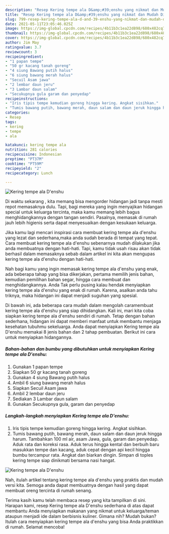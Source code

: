 ```yaml
---
description: "Resep Kering tempe ala D&amp;#39;enshu yang nikmat dan Mudah Dibuat"
title: "Resep Kering tempe ala D&amp;#39;enshu yang nikmat dan Mudah Dibuat"
slug: 799-resep-kering-tempe-ala-d-and-39-enshu-yang-nikmat-dan-mudah-dibuat
date: 2021-05-11T23:05:46.025Z
image: https://img-global.cpcdn.com/recipes/4b11b3c1ea22d898/680x482cq70/kering-tempe-ala-denshu-foto-resep-utama.jpg
thumbnail: https://img-global.cpcdn.com/recipes/4b11b3c1ea22d898/680x482cq70/kering-tempe-ala-denshu-foto-resep-utama.jpg
cover: https://img-global.cpcdn.com/recipes/4b11b3c1ea22d898/680x482cq70/kering-tempe-ala-denshu-foto-resep-utama.jpg
author: Jim May
ratingvalue: 3.7
reviewcount: 3
recipeingredient:
- "1 papan tempe"
- "50 gr kacang tanah goreng"
- "4 siung Bawang putih halus"
- "6 siung bawang merah halus"
- "Secuil Asam jawa"
- "2 lembar daun jeru"
- "3 Lambar daun salam"
- "Secukupnya gula garam dan penyedap"
recipeinstructions:
- "Iris tipis tempe kemudian goreng hingga kering. Angkat sisihkan."
- "Tumis bawang putih, bawang merah, daun salam dan daun jeruk hingga harum. Tambahkan 100 ml air, asam Jawa, gula, garam dan penyedap. Aduk rata dan koreksi rasa. Aduk terus hingga kental dan berbuih baru masukkan tempe dan kacang, aduk cepat dengan api kecil hingga bumbu tercampur rata. Angkat dan biarkan dingin. Simpan di toples kering tempe siap dinikmati bersama nasi hangat."
categories:
- Resep
tags:
- kering
- tempe
- ala

katakunci: kering tempe ala 
nutrition: 281 calories
recipecuisine: Indonesian
preptime: "PT37M"
cooktime: "PT59M"
recipeyield: "2"
recipecategory: Lunch

---
```



![Kering tempe ala D&#39;enshu](https://img-global.cpcdn.com/recipes/4b11b3c1ea22d898/680x482cq70/kering-tempe-ala-denshu-foto-resep-utama.jpg)

Di waktu  sekarang , kita memang bisa mengorder hidangan jadi tanpa mesti repot memasaknya dulu. Tapi, bagi mereka yang ingin menyajikan hidangan special untuk keluarga tercinta, maka kamu memang lebih bagus menghidangkannya dengan tangan sendiri. Pasalnya, memasak di rumah jauh lebih higienis serta dapat menyesuaikan dengan kesukaan keluarga.

Jika kamu lagi mencari inspirasi cara membuat kering tempe ala d&#39;enshu yang lezat dan sederhana,maka anda sudah berada di tempat yang tepat. Cara membuat kering tempe ala d&#39;enshu  sebenarnya mudah dilakukan jika anda membuatnya dengan hati-hati. Tapi, kamu tidak usah risau akan tidak berhasil dalam memasaknya 
sebab dalam artikel ini kita akan mengupas kering tempe ala d&#39;enshu dengan hati-hati.  



Nah bagi kamu yang ingin memasak kering tempe ala d&#39;enshu yang enak, ada beberapa tahap yang bisa dikerjakan, pertama memilih jenis bahan, kemudian pemilihan bahan segar, hingga cara membuat dan menghidangkannya. Anda Tak perlu pusing kalau hendak menyiapkan kering tempe ala d&#39;enshu yang enak di rumah. Karena, asalkan anda  tahu triknya, maka hidangan ini dapat menjadi suguhan yang spesial.

Di bawah ini, ada beberapa cara mudah dalam mengolah caramembuat kering tempe ala d&#39;enshu yang siap dihidangkan. Kali ini, mari kita coba siapkan kering tempe ala d&#39;enshu sendiri di rumah. Tetap dengan bahan sederhana, hidangan ini dapat memberi manfaat untuk membantu menjaga kesehatan tubuhmu sekeluarga. Anda dapat menyiapkan Kering tempe ala D&#39;enshu memakai 8 jenis bahan dan 2 tahap pembuatan. Berikut ini cara untuk menyiapkan hidangannya.

<!--inarticleads1-->

##### Bahan-bahan dan bumbu yang dibutuhkan untuk menyiapkan Kering tempe ala D&#39;enshu:

1. Gunakan 1 papan tempe
1. Siapkan 50 gr kacang tanah goreng
1. Gunakan 4 siung Bawang putih halus
1. Ambil 6 siung bawang merah halus
1. Siapkan Secuil Asam jawa
1. Ambil 2 lembar daun jeru
1. Sediakan 3 Lambar daun salam
1. Gunakan Secukupnya gula, garam dan penyedap




<!--inarticleads2-->

##### Langkah-langkah menyiapkan Kering tempe ala D&#39;enshu:

1. Iris tipis tempe kemudian goreng hingga kering. Angkat sisihkan.
1. Tumis bawang putih, bawang merah, daun salam dan daun jeruk hingga harum. Tambahkan 100 ml air, asam Jawa, gula, garam dan penyedap. Aduk rata dan koreksi rasa. Aduk terus hingga kental dan berbuih baru masukkan tempe dan kacang, aduk cepat dengan api kecil hingga bumbu tercampur rata. Angkat dan biarkan dingin. Simpan di toples kering tempe siap dinikmati bersama nasi hangat.
<img src="https://img-global.cpcdn.com/steps/c1acb32f461e5123/160x128cq70/kering-tempe-ala-denshu-langkah-memasak-2-foto.jpg" alt="Kering tempe ala D&#39;enshu">



Nah, itulah artikel tentang  kering tempe ala d&#39;enshu  yang praktis dan mudah versi kita. Semoga anda dapat membuatnya dengan hasil yang dapat membuat oreng tercinta di rumah senang. 

Terima kasih kamu telah membaca resep yang kita tampilkan di sini. Harapan kami, resep  Kering tempe ala D&#39;enshu sederhana di atas dapat membantu Anda menyiapkan makanan yang nikmat untuk keluarga/teman ataupun menjadi ide dalam berbisnis kuliner. Gimana nih? Mudah bukan? Itulah cara menyiapkan kering tempe ala d&#39;enshu yang bisa Anda praktikkan di rumah. Selamat mencoba!

